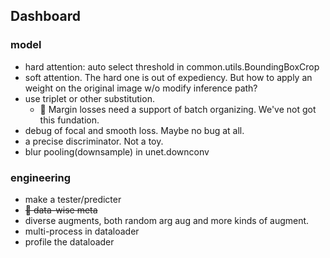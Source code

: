 ## Dashboard

### model

* hard attention: auto select threshold in common.utils.BoundingBoxCrop
* soft attention. The hard one is out of expediency. But how to apply an weight on the original image w/o modify inference path?
* use triplet or other substitution. 
  - 📌 Margin losses need a support of batch organizing. We've not got this fundation.
* debug of focal and smooth loss. Maybe no bug at all.
* a precise discriminator. Not a toy.
* blur pooling(downsample) in unet.downconv

### engineering

* make a tester/predicter
* ~~📌 data-wise meta~~
* diverse augments, both random arg aug and more kinds of augment.
* multi-process in dataloader
* profile the dataloader
